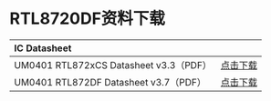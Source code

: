 
# RTL8720DF资料下载




<!-- |    Module Datasheet    |      |
|:-------|------:|
| W5B03A-1720DFV1-C13-F10_Module_Datasheet_v1.0_20230330（PDF）| [点击下载](/assets/download/8720df/W5B03A-1720DFV1-C13-F10_Board_Specification_v1.0_20230329.pdf) |
| W5B03A-1720DFV1-A00-F10_Module_Datasheet_v1.0（PDF）| [点击下载](/assets/download/8720df/W5B03A-1720DFV1-A00-F10_Module_Datasheet_v1.0.pdf) | -->



 |    IC Datasheet    |      |
|:-------|------:|
| UM0401 RTL872xCS Datasheet v3.3（PDF） | [点击下载](/assets/download/8720df/UM0401-RTL872xCS-Datasheet-v3.3.pdf) |
| UM0401 RTL872DF Datasheet v3.7（PDF） | [点击下载](/assets/download/8720df/UM0401-RTL872xD-Datasheet-v3.7.pdf) | 


<!-- |   HDK     |      |
|:-------|------:|
| RTL872xCS/D HDK AM8722DM01(ZIP) | [点击下载](/assets/download/8720df/HDK-AM8722DM01-6V2-wi-lpf.zip) | -->

<!-- |    SDK    |      |
|:-------|------:|
| AmebaD SDK(ZIP) | [点击下载](/assets/download/8720df/sdk-amebad_v6.2d-RC.zip) | -->




<!-- |    EVB    |      |
|:-------|------:|
| W5B03A-1720DFV1-C13-F10 Board Specification(PDF) | [点击下载](/assets/download/8720df/W5B03A-1720DFV1-C13-F10_Board_Specification_v1.0_20230329.pdf) |
| W5B03A-1720DFV1-A00-F10 Board Specification(PDF) | [点击下载](/assets/download/8720df/W5B03A-1720DFV1-A00-F10_Board_Specification_v1.0.pdf) | -->



<!-- |    Tool    |      |
|:-------|------:|
| Ameba Image Tool(ZIP) | [点击下载](/assets/download/8720df/Ameba-Image_Tool.zip) |
| Ameba 1to10 image tool(ZIP) | [点击下载](/assets/download/8720df/ameba-1to10-image-tool-v2.3.zip) | -->
<!-- | RTL872xCS/D Bluetooth Tool Kits (TXT) | [点击下载](/assets/download/8720df/RTL872xCSD-Bluetooth-Tool-Kits.txt) |
| RTL872xCSD Local OTA Server(TXT) | [点击下载](/assets/download/8720df/RTL872xCSD-Local-OTA-Server.txt) | -->

<!-- 
|    Module Application    |      |
|:-------|------:|
| W5B03A-1720DFV1 Module AT User Guide (PDF) | [点击下载](/assets/download/8720df/AT用户指南User-Guide-for-AT-command.pdf) | -->


 <!-- |    IC Application    |      |
|:-------|------:|
| Ameba-D Application Note(PDF) | [点击下载](/assets/download/8720df/AN0400-Ameba-D-Application-Note-v17.pdf) |  -->


